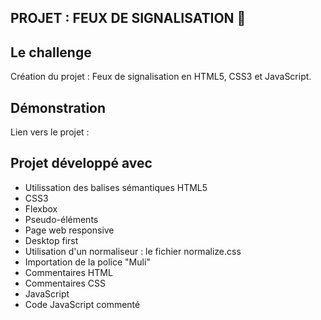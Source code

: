## PROJET : FEUX DE SIGNALISATION 🚦

## Le challenge

Création du projet : Feux de signalisation en HTML5, CSS3 et JavaScript.

## Démonstration

Lien vers le projet :

## Projet développé avec

- Utilissation des balises sémantiques HTML5
- CSS3
- Flexbox
- Pseudo-éléments
- Page web responsive
- Desktop first
- Utilisation d'un normaliseur : le fichier normalize.css
- Importation de la police "Muli"
- Commentaires HTML
- Commentaires CSS
- JavaScript
- Code JavaScript commenté
